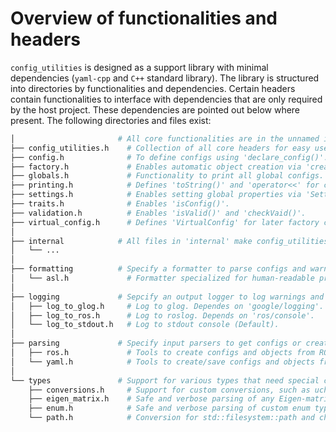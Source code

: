 # Overview of functionalities and headers
`config_utilities` is designed as a support library with minimal dependencies (`yaml-cpp` and `C++` standard library).
The library is structured into directories by functionalities and dependencies.
Certain headers contain functionalities to interface with dependencies that are only required by the host project.
These dependencies are pointed out below where present.
The following directories and files exist:

```bash
│                       # All core functionalities are in the unnamed include and depend only on yaml-cpp and C++.
├── config_utilities.h    # Collection of all core headers for easy use.
├── config.h              # To define configs using 'declare_config()'.
├── factory.h             # Enables automatic object creation via 'create()'.
├── globals.h             # Functionality to print all global configs.
├── printing.h            # Defines 'toString()' and 'operator<<' for configs.
├── settings.h            # Enables setting global properties via 'Settings()'
├── traits.h              # Enables 'isConfig()'.
├── validation.h          # Enables 'isValid()' and 'checkVaid()'.
├── virtual_config.h      # Defines 'VirtualConfig' for later factory creation.
│
├── internal            # All files in 'internal' make config_utilities work internally. They have no extra dependencies and need not be included.
│   └── ...
│
├── formatting          # Specify a formatter to parse configs and warnings to text.
│   └── asl.h             # Formatter specialized for human-readable prints to fixed-width consoles (Default).
│
├── logging             # Sepcify an output logger to log warnings and errors to.
│   ├── log_to_glog.h     # Log to glog. Dependes on 'google/logging'.
│   ├── log_to_ros.h      # Log to roslog. Depends on 'ros/console'.
│   └── log_to_stdout.h   # Log to stdout console (Default).
│
├── parsing             # Specify input parsers to get configs or create objects from source data.
│   ├── ros.h             # Tools to create configs and objects from ROS parameter server. Depends on 'ros/nodehandle'
│   └── yaml.h            # Tools to create/save configs and objects from/to yaml nodes or files. Depends on 'yaml-cpp'.
│
└── types               # Support for various types that need special conversions.
    ├── conversions.h     # Support for custom conversions, such as uchars.
    ├── eigen_matrix.h    # Safe and verbose parsing of any Eigen-matrix types.
    ├── enum.h            # Safe and verbose parsing of custom enum types.
    └── path.h            # Conversion for std::filesystem::path and checks for paths and path-strings.
```
